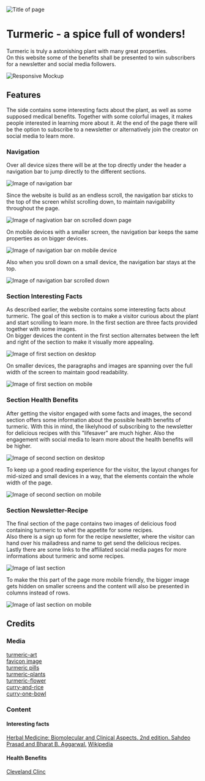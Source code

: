 ![Title of page](documentation/title-image.webp)

# Turmeric - a spice full of wonders!

Turmeric is truly a astonishing plant with many great properties.  
On this website some of the benefits shall be presented to win subscribers for a newsletter and social media followers.

![Responsive Mockup](documentation/responsive-image.webp)

## Features
The side contains some interesting facts about the plant, as well as some supposed medical benefits. Together with some colorful images, it makes people interested in learning more about it. At the end of the page there will be the option to subscribe to a newsletter or alternatively join the creator on social media to learn more.

### Navigation
Over all device sizes there will be at the top directly under the header a navigation bar to jump directly to the different sections. 

![Image of navigation bar](documentation/navigation-image.webp)

Since the website is build as an endless scroll, the navigation bar sticks to the top of the screen whilst scrolling down, to maintain navigability throughout the page.

![Image of nagivation bar on scrolled down page](documentation/sticky-navigation-image.webp)

On mobile devices with a smaller screen, the navigation bar keeps the same properties as on bigger devices.

![Image of navigation bar on mobile device](documentation/small-mobile-navigation.webp)

Also when you sroll down on a small device, the navigation bar stays at the top.

![Image of navigation bar scrolled down](documentation/small-mobile-sticky-navigation.webp)

### Section Interesting Facts

As described earlier, the website contains some interesting facts about turmeric. The goal of this section is to make a visitor curious about the plant and start scrolling to learn more. In the first section are three facts provided together with some images.  
On bigger devices the content in the first section alternates between the left and right of the section to make it visually more appealing.

![Image of first section on desktop](documentation/section-facts.webp)

On smaller devices, the paragraphs and images are spanning over the full width of the screen to maintain good readability.

![Image of first section on mobile](documentation/section-facts-mobile.webp)

### Section Health Benefits

After getting the visitor engaged with some facts and images, the second section offers some information about the possible health benefits of turmeric. With this in mind, the likelyhood of subscribing to the newsletter for delicious recipes with this "lifesaver" are much higher. Also the engagement with social media to learn more about the health benefits will be higher. 

![Image of second section on desktop](documentation/section-benefits.webp)

To keep up a good reading experience for the visitor, the layout changes for mid-sized and small devices in a way, that the elements contain the whole width of the page. 

![Image of second section on mobile](documentation/section-benefits-mobile.webp)

### Section Newsletter-Recipe

The final section of the page contains two images of delicious food containing turmeric to whet the appetite for some recipes.  
Also there is a sign up form for the recipe newsletter, where the visitor can hand over his mailadress and name to get send the delicious recipes.  
Lastly there are some links to the affiliated social media pages for more informations about turmeric and some recipes.

![Image of last section](documentation/section-newsletter.webp)

To make the this part of the page more mobile friendly, the bigger image gets hidden on smaller screens and the content will also be presented in columns instead of rows.

![Image of last section on mobile](documentation/section-newsletter-mobile.webp)


## Credits
### Media
[turmeric-art](https://pixabay.com/de/illustrations/kurkuma-w%C3%BCrzen-k%C3%BCche-komponente-8397097/)  
[favicon image](https://pixabay.com/de/vectors/kurkuma-w%C3%BCrzen-wurzel-w%C3%BCrze-gesund-2511399/)  
[turmeric pills](https://pixabay.com/de/photos/kurkuma-kurkumin-lebensmittel-3006644/)  
[turmeric-plants](https://pixabay.com/de/photos/kurkuma-bl%C3%A4tter-pflanze-laub-gr%C3%BCn-6638341/)  
[turmeric-flower](https://pixabay.com/de/photos/blume-blume-kurkuma-rosa-farbe-pink-2697872/)  
[curry-and-rice](https://pixabay.com/de/illustrations/ai-generiert-curry-indisch-w%C3%BCrzen-8036273/)  
[curry-one-bowl](https://pixabay.com/de/photos/curry-lebensmittel-gericht-mahlzeit-7249247/)  

### Content
#### Interesting facts
[Herbal Medicine: Biomolecular and Clinical Aspects. 2nd edition. Sahdeo Prasad and Bharat B. Aggarwal.](https://www.ncbi.nlm.nih.gov/books/NBK92752/#:~:text=The%20use%20of%20turmeric%20dates,Jamaica%20in%20the%20eighteenth%20century)
[Wikipedia](https://en.wikipedia.org/wiki/Turmeric)

#### Health Benefits
[Cleveland Clinc](https://health.clevelandclinic.org/turmeric-health-benefits)